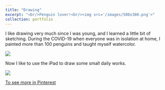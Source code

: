 ```yaml
---
title: "Drawing"
excerpt: "<br/>Penguin lover!<br/><img src='/images/500x300.png'>"
collection: portfolio
---
```

I like drawing very much since I was young, and I learned a little bit of sketching. During the COVID-19 when everyone was in isolation at home, I painted more than 100 penguins and taught myself watercolor.

<img src='/images/500x300.png'>

Now I like to use the iPad to draw some small daily works.

<img src='/images/500x300.png'>

[To see more in Pinterest](https://pin.it/5qoaZmh)



